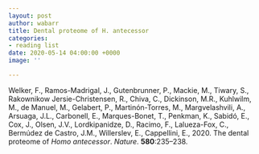 ```yaml
---
layout: post
author: wabarr
title: Dental proteome of H. antecessor
categories:
- reading list
date: 2020-05-14 04:00:00 +0000
image: ''

---
```

Welker, F., Ramos-Madrigal, J., Gutenbrunner, P., Mackie, M., Tiwary, S., Rakownikow Jersie-Christensen, R., Chiva, C., Dickinson, M.R., Kuhlwilm, M., de Manuel, M., Gelabert, P., Martinón-Torres, M., Margvelashvili, A., Arsuaga, J.L., Carbonell, E., Marques-Bonet, T., Penkman, K., Sabidó, E., Cox, J., Olsen, J.V., Lordkipanidze, D., Racimo, F., Lalueza-Fox, C., Bermúdez de Castro, J.M., Willerslev, E., Cappellini, E., 2020. The dental proteome of _Homo antecessor_. _Nature_. **580**:235–238.